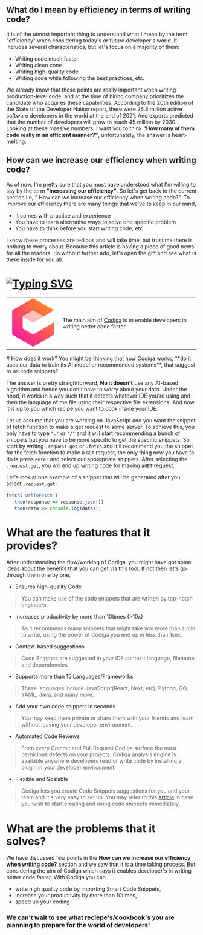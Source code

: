 ## What do I mean by efficiency in terms of writing code?
It is of the utmost important thing to understand what I mean by the term "efficiency" when considering today's or future developer's world. It includes several characteristics, but let's focus on a majority of them:
* Writing code much faster
* Writing clean cone
* Writing high-quality code
* Writing code while following the best practices, etc.

We already know that these points are really important when writing production-level code, and at the time of hiring company prioritizes the candidate who acquires these capabilities. 
According to the 20th edition of the State of the Developer Nation report, there were 26.8 million active software developers in the world at the end of 2021. And experts predicted that the number of developers will grow to reach 45 million by 2030. Looking at these massive numbers, I want you to think **"How many of them code really in an efficient manner?"**, unfortunately, the answer is heart-melting.

## How can we increase our efficiency when writing code?
As of now, I'm pretty sure that you must have understood what I'm willing to say by the term **"increasing our efficiency"**. So let's get back to the current section i.e, " How can we increase our efficiency when writing code?". To improve our efficiency there are many things that we've to keep in our mind,
* It comes with practice and experience
* You have to learn alternative ways to solve one specific problem
* You have to think before you start writing code, etc

I know these processes are tedious and will take time, but trust me there is nothing to worry about. Because this article is having a piece of good news for all the readers. So without further ado, let's open the gift and see what is there inside for you all.


# [![Typing SVG](https://readme-typing-svg.herokuapp.com?size=24&width=600&lines=C+o+d+i+g+a)](https://git.io/typing-svg)
<table>
  <tr>
    <td><img src="./assets/codiga.png" alt="codiga"></td>
    <td>The main aim of <a href="https://www.codiga.io/">Codiga</a> is to enable developers in writing better code faster. </td> 
  </tr>
</table>
# How does it work?
You might be thinking that how Codiga works, **do it uses our data to train its AI model or recommended systems**, that suggest to us code snippets?

The answer is pretty straightforward, **No it doesn't** use any AI-based algorithm and hence you don't have to worry about your data. Under the hood, it works in a way such that it detects whatever IDE you're using and then the language of the file using their respective file extensions. And now it is up to you which recipe you want to cook inside your IDE. 

Let us assume that you are working on JavaScript and you want the snippet of fetch function to make a get request to some server. To achieve this, you only have to type `"."` or `"/"` and it will start recommending a bunch of snippets but you have to be more specific to get the specific snippets. So start by writing `.request.get` or `.fetch` and it'll recommend you the snippet for the fetch function to make a `GET` request, the only thing now you have to do is press `enter` and select our appropriate snippets. After selecting the `.request.get`, you will end up writing code for making a`GET` request.

Let's look at one example of a snippet that will be generated after you select `.request.get`:
```js
fetch('urlToFetch')
  .then(response => response.json())
  .then(data => console.log(data));
```

# What are the features that it provides? 
After understanding the flow/working of Codiga, you might have got some ideas about the benefits that you can get via this tool. If not then let's go through them one by one,
* Ensures high-quality Code 
> You can make use of the code snippets that are written by top-notch engineers.
* Increases productivity by more than 10times (>10x)
> As it recommends many snippets that might take you more than a min to write, using the power of Codiga you end up in less than 1sec. 
* Context-based suggestions
> Code Snippets are suggested in your IDE context: language, filename, and dependencies
* Supports more than 15 Languages/Frameworks
> These languages include JavaScript(React, Next, etc), Python, GO, YAML, Java, and many more. 
* Add your own code snippets in seconds
> You may keep them private or share them with your friends and team without leaving your developer environment.
* Automated Code Reviews
> From every Commit and Pull Request Codiga surface the most pernicious defects on your projects. Codiga analysis engine is available anywhere developers read or write code by installing a plugin in your developer environment.
* Flexible and Scalable
> Codiga lets you create Code Snippets suggestions for you and your team and it's very easy to set up.
You may refer to this [article](https://dev.to/theinfosecguy/create-use-code-snippets-using-codiga-code-snippets-oa7) in case you wish to start creating and using code snippets immediately.


# What are the problems that it solves? 
We have discussed few points in the **How can we increase our efficiency when writing code?** section and we saw that it is a time taking process. But considering the aim of Codiga which says it enables developer's in writing better code faster. With Codiga you can 
* write high quality code by importing Smart Code Snippets, 
* increase your productivity by more than 10times,
* speed up your coding

### We can't wait to see what reciepe's/cookbook's you are planning to prepare for the world of developers!
